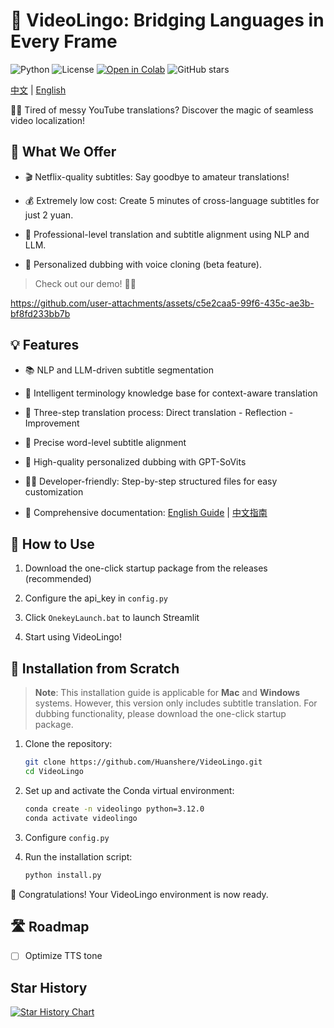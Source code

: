 # 🌉 VideoLingo: Bridging Languages in Every Frame

![Python](https://img.shields.io/badge/python-v3.12-blue.svg)
![License](https://img.shields.io/badge/license-MIT-green.svg)
<a href="https://colab.research.google.com/github/Huanshere/VideoLingo/blob/main/Colab_VideoLingo.ipynb" target="_parent"><img src="https://colab.research.google.com/assets/colab-badge.svg" alt="Open in Colab"/></a>
![GitHub stars](https://img.shields.io/github/stars/Huanshere/VideoLingo.svg)

[中文](README.md) | [English](README.en.md)

🎥✨ Tired of messy YouTube translations? Discover the magic of seamless video localization!

## 🌟 What We Offer

- 🎬 Netflix-quality subtitles: Say goodbye to amateur translations!
  
- 💰 Extremely low cost: Create 5 minutes of cross-language subtitles for just 2 yuan.
  
- 🤖 Professional-level translation and subtitle alignment using NLP and LLM.

- 🎤 Personalized dubbing with voice cloning (beta feature).

> Check out our demo! 🚀💪

https://github.com/user-attachments/assets/c5e2caa5-99f6-435c-ae3b-bf8fd233bb7b

## 💡 Features

- 📚 NLP and LLM-driven subtitle segmentation

- 🧠 Intelligent terminology knowledge base for context-aware translation

- 🔄 Three-step translation process: Direct translation - Reflection - Improvement

- 🎯 Precise word-level subtitle alignment

- 🎤 High-quality personalized dubbing with GPT-SoVits

- 👨‍💻 Developer-friendly: Step-by-step structured files for easy customization

- 📘 Comprehensive documentation: [English Guide](./docs/README_guide_en.md) | [中文指南](./docs/README_guide_zh.md)

## 🎯 How to Use

1. Download the one-click startup package from the releases (recommended)

2. Configure the api_key in `config.py`

3. Click `OnekeyLaunch.bat` to launch Streamlit

4. Start using VideoLingo!

## 🚀 Installation from Scratch

> **Note**: This installation guide is applicable for **Mac** and **Windows** systems.
> However, this version only includes subtitle translation. For dubbing functionality, please download the one-click startup package.

1. Clone the repository:
   ```bash
   git clone https://github.com/Huanshere/VideoLingo.git
   cd VideoLingo
   ```

2. Set up and activate the Conda virtual environment:
   ```bash
   conda create -n videolingo python=3.12.0
   conda activate videolingo
   ```

3. Configure `config.py`

4. Run the installation script:
   ```bash
   python install.py
   ```

🎉 Congratulations! Your VideoLingo environment is now ready.

## 🛣️ Roadmap

- [ ] Optimize TTS tone

## Star History

[![Star History Chart](https://api.star-history.com/svg?repos=Huanshere/VideoLingo&type=Timeline)](https://star-history.com/#Huanshere/VideoLingo)